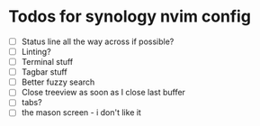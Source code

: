 # Todos for synology nvim config

- [ ] Status line all the way across if possible?
- [ ] Linting?
- [ ] Terminal stuff
- [ ] Tagbar stuff
- [ ] Better fuzzy search
- [ ] Close treeview as soon as I close last buffer
- [ ] tabs?
- [ ] the mason screen - i don't like it
